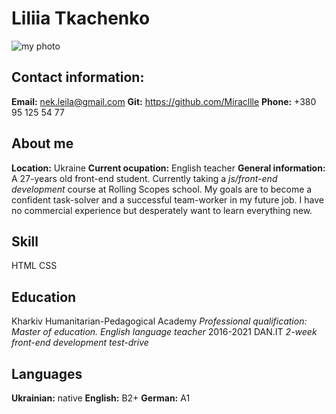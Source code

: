 # Liliia Tkachenko
![my photo](/rsschool-cv/assets/png/personal-photo.png)
## Contact information:
**Email:** nek.leila@gmail.com
**Git:** https://github.com/Miracllle
**Phone:** +380 95 125 54 77
## About me
**Location:** Ukraine
**Current ocupation:** English teacher
**General information:**
A 27-years old front-end student. Currently taking a *js/front-end development* course at Rolling Scopes school. My goals are to become a confident task-solver and a successful team-worker in my future job. I have no commercial experience but desperately want to learn everything new.
## Skill
HTML
CSS
## Education
Kharkiv Humanitarian-Pedagogical Academy
*Professional qualification: Master of education. English language teacher*
2016-2021
DAN.IT
*2-week front-end development test-drive*
## Languages
**Ukrainian:** native
**English:** B2+
**German:** A1

